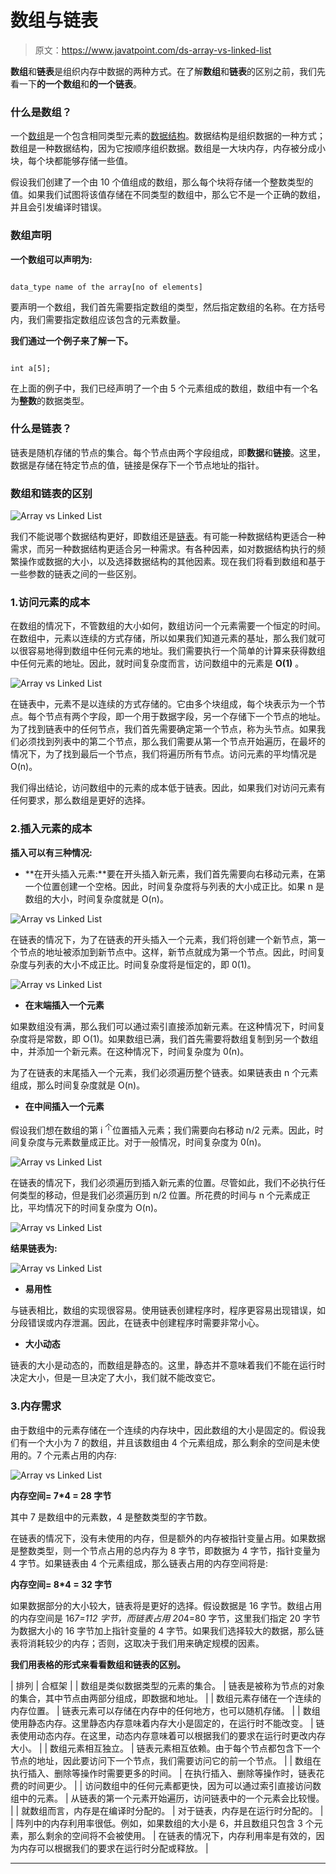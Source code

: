 # 数组与链表

> 原文：<https://www.javatpoint.com/ds-array-vs-linked-list>

**数组**和**链表**是组织内存中数据的两种方式。在了解**数组**和**链表**的区别之前，我们先看一下**的一个数组**和**的一个链表**。

### 什么是数组？

一个[数组](https://www.javatpoint.com/data-structure-array)是一个包含相同类型元素的[数据结构](https://www.javatpoint.com/data-structure-tutorial)。数据结构是组织数据的一种方式；数组是一种数据结构，因为它按顺序组织数据。数组是一大块内存，内存被分成小块，每个块都能够存储一些值。

假设我们创建了一个由 10 个值组成的数组，那么每个块将存储一个整数类型的值。如果我们试图将该值存储在不同类型的数组中，那么它不是一个正确的数组，并且会引发编译时错误。

### 数组声明

**一个数组可以声明为:**

```

data_type name of the array[no of elements] 

```

要声明一个数组，我们首先需要指定数组的类型，然后指定数组的名称。在方括号内，我们需要指定数组应该包含的元素数量。

**我们通过一个例子来了解一下。**

```

int a[5];

```

在上面的例子中，我们已经声明了一个由 5 个元素组成的数组，数组中有一个名为**整数**的数据类型。

### 什么是链表？

链表是随机存储的节点的集合。每个节点由两个字段组成，即**数据**和**链接**。这里，数据是存储在特定节点的值，链接是保存下一个节点地址的指针。

### 数组和链表的区别

![Array vs Linked List](img/c96779147983d0c699edde83db012480.png)

我们不能说哪个数据结构更好，即数组还是[链表](https://www.javatpoint.com/singly-linked-list)。有可能一种数据结构更适合一种需求，而另一种数据结构更适合另一种需求。有各种因素，如对数据结构执行的频繁操作或数据的大小，以及选择数据结构的其他因素。现在我们将看到数组和基于一些参数的链表之间的一些区别。

### 1.访问元素的成本

在数组的情况下，不管数组的大小如何，数组访问一个元素需要一个恒定的时间。在数组中，元素以连续的方式存储，所以如果我们知道元素的基址，那么我们就可以很容易地得到数组中任何元素的地址。我们需要执行一个简单的计算来获得数组中任何元素的地址。因此，就时间复杂度而言，访问数组中的元素是 **O(1)** 。

![Array vs Linked List](img/89c51c8f00466853a10dc47ffdff6df3.png)

在链表中，元素不是以连续的方式存储的。它由多个块组成，每个块表示为一个节点。每个节点有两个字段，即一个用于数据字段，另一个存储下一个节点的地址。为了找到链表中的任何节点，我们首先需要确定第一个节点，称为头节点。如果我们必须找到列表中的第二个节点，那么我们需要从第一个节点开始遍历，在最坏的情况下，为了找到最后一个节点，我们将遍历所有节点。访问元素的平均情况是 O(n)。

我们得出结论，访问数组中的元素的成本低于链表。因此，如果我们对访问元素有任何要求，那么数组是更好的选择。

### 2.插入元素的成本

**插入可以有三种情况:**

*   **在开头插入元素:**要在开头插入新元素，我们首先需要向右移动元素，在第一个位置创建一个空格。因此，时间复杂度将与列表的大小成正比。如果 n 是数组的大小，时间复杂度就是 O(n)。

![Array vs Linked List](img/6117911712af49ea00bf1229b219430f.png)

在链表的情况下，为了在链表的开头插入一个元素，我们将创建一个新节点，第一个节点的地址被添加到新节点中。这样，新节点就成为第一个节点。因此，时间复杂度与列表的大小不成正比。时间复杂度将是恒定的，即 0(1)。

![Array vs Linked List](img/0cb0203ebebfdf5dc2f2cdecedbf366e.png)

*   **在末端插入一个元素**

如果数组没有满，那么我们可以通过索引直接添加新元素。在这种情况下，时间复杂度将是常数，即 O(1)。如果数组已满，我们首先需要将数组复制到另一个数组中，并添加一个新元素。在这种情况下，时间复杂度为 0(n)。

为了在链表的末尾插入一个元素，我们必须遍历整个链表。如果链表由 n 个元素组成，那么时间复杂度就是 O(n)。

*   **在中间插入一个元素**

假设我们想在数组的第 i <sup>个</sup>位置插入元素；我们需要向右移动 n/2 元素。因此，时间复杂度与元素数量成正比。对于一般情况，时间复杂度为 0(n)。

![Array vs Linked List](img/5106e52d7eeb500a2a9d29be9babe725.png)

在链表的情况下，我们必须遍历到插入新元素的位置。尽管如此，我们不必执行任何类型的移动，但是我们必须遍历到 n/2 位置。所花费的时间与 n 个元素成正比，平均情况下的时间复杂度为 O(n)。

![Array vs Linked List](img/fc07d833a03be469379f87c99fd7f0b2.png)

**结果链表为:**

![Array vs Linked List](img/be0602361f0fe2d057d657f958212690.png)

*   **易用性**

与链表相比，数组的实现很容易。使用链表创建程序时，程序更容易出现错误，如分段错误或内存泄漏。因此，在链表中创建程序时需要非常小心。

*   **大小动态**

链表的大小是动态的，而数组是静态的。这里，静态并不意味着我们不能在运行时决定大小，但是一旦决定了大小，我们就不能改变它。

### 3.内存需求

由于数组中的元素存储在一个连续的内存块中，因此数组的大小是固定的。假设我们有一个大小为 7 的数组，并且该数组由 4 个元素组成，那么剩余的空间是未使用的。7 个元素占用的内存:

![Array vs Linked List](img/38a7559384a66ec1fe5da3af74364739.png)

**内存空间= 7*4 = 28 字节**

其中 7 是数组中的元素数，4 是整数类型的字节数。

在链表的情况下，没有未使用的内存，但是额外的内存被指针变量占用。如果数据是整数类型，则一个节点占用的总内存为 8 字节，即数据为 4 字节，指针变量为 4 字节。如果链表由 4 个元素组成，那么链表占用的内存空间将是:

**内存空间= 8*4 = 32 字节**

如果数据部分的大小较大，链表将是更好的选择。假设数据是 16 字节。数组占用的内存空间是 16*7=112 字节，而链表占用 20*4=80 字节，这里我们指定 20 字节为数据大小的 16 字节加上指针变量的 4 字节。如果我们选择较大的数据，那么链表将消耗较少的内存；否则，这取决于我们用来确定规模的因素。

**我们用表格的形式来看看数组和链表的区别。**

| 排列 | 合框架 |
| 数组是类似数据类型的元素的集合。 | 链表是被称为节点的对象的集合，其中节点由两部分组成，即数据和地址。 |
| 数组元素存储在一个连续的内存位置。 | 链表元素可以存储在内存中的任何地方，也可以随机存储。 |
| 数组使用静态内存。这里静态内存意味着内存大小是固定的，在运行时不能改变。 | 链表使用动态内存。在这里，动态内存意味着可以根据我们的要求在运行时更改内存大小。 |
| 数组元素相互独立。 | 链表元素相互依赖。由于每个节点都包含下一个节点的地址，因此要访问下一个节点，我们需要访问它的前一个节点。 |
| 数组在执行插入、删除等操作时需要更多的时间。 | 在执行插入、删除等操作时，链表花费的时间更少。 |
| 访问数组中的任何元素都更快，因为可以通过索引直接访问数组中的元素。 | 从链表的第一个元素开始遍历，访问链表中的一个元素会比较慢。 |
| 就数组而言，内存是在编译时分配的。 | 对于链表，内存是在运行时分配的。 |
| 阵列中的内存利用率很低。例如，如果数组的大小是 6，并且数组只包含 3 个元素，那么剩余的空间将不会被使用。 | 在链表的情况下，内存利用率是有效的，因为内存可以根据我们的要求在运行时分配或释放。 |

* * *
